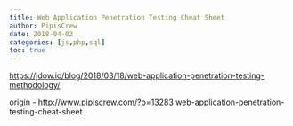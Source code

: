 ```yaml
---
title: Web Application Penetration Testing Cheat Sheet
author: PipisCrew
date: 2018-04-02
categories: [js,php,sql]
toc: true
---
```


https://jdow.io/blog/2018/03/18/web-application-penetration-testing-methodology/

origin - http://www.pipiscrew.com/?p=13283 web-application-penetration-testing-cheat-sheet